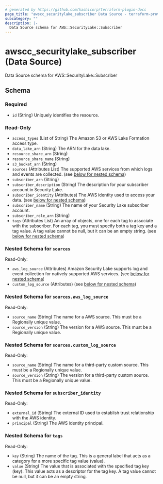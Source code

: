 ```yaml
---
# generated by https://github.com/hashicorp/terraform-plugin-docs
page_title: "awscc_securitylake_subscriber Data Source - terraform-provider-awscc"
subcategory: ""
description: |-
  Data Source schema for AWS::SecurityLake::Subscriber
---
```


# awscc_securitylake_subscriber (Data Source)

Data Source schema for AWS::SecurityLake::Subscriber



<!-- schema generated by tfplugindocs -->
## Schema

### Required

- `id` (String) Uniquely identifies the resource.

### Read-Only

- `access_types` (List of String) The Amazon S3 or AWS Lake Formation access type.
- `data_lake_arn` (String) The ARN for the data lake.
- `resource_share_arn` (String)
- `resource_share_name` (String)
- `s3_bucket_arn` (String)
- `sources` (Attributes List) The supported AWS services from which logs and events are collected. (see [below for nested schema](#nestedatt--sources))
- `subscriber_arn` (String)
- `subscriber_description` (String) The description for your subscriber account in Security Lake.
- `subscriber_identity` (Attributes) The AWS identity used to access your data. (see [below for nested schema](#nestedatt--subscriber_identity))
- `subscriber_name` (String) The name of your Security Lake subscriber account.
- `subscriber_role_arn` (String)
- `tags` (Attributes List) An array of objects, one for each tag to associate with the subscriber. For each tag, you must specify both a tag key and a tag value. A tag value cannot be null, but it can be an empty string. (see [below for nested schema](#nestedatt--tags))

<a id="nestedatt--sources"></a>
### Nested Schema for `sources`

Read-Only:

- `aws_log_source` (Attributes) Amazon Security Lake supports log and event collection for natively supported AWS services. (see [below for nested schema](#nestedatt--sources--aws_log_source))
- `custom_log_source` (Attributes) (see [below for nested schema](#nestedatt--sources--custom_log_source))

<a id="nestedatt--sources--aws_log_source"></a>
### Nested Schema for `sources.aws_log_source`

Read-Only:

- `source_name` (String) The name for a AWS source. This must be a Regionally unique value.
- `source_version` (String) The version for a AWS source. This must be a Regionally unique value.


<a id="nestedatt--sources--custom_log_source"></a>
### Nested Schema for `sources.custom_log_source`

Read-Only:

- `source_name` (String) The name for a third-party custom source. This must be a Regionally unique value.
- `source_version` (String) The version for a third-party custom source. This must be a Regionally unique value.



<a id="nestedatt--subscriber_identity"></a>
### Nested Schema for `subscriber_identity`

Read-Only:

- `external_id` (String) The external ID used to establish trust relationship with the AWS identity.
- `principal` (String) The AWS identity principal.


<a id="nestedatt--tags"></a>
### Nested Schema for `tags`

Read-Only:

- `key` (String) The name of the tag. This is a general label that acts as a category for a more specific tag value (value).
- `value` (String) The value that is associated with the specified tag key (key). This value acts as a descriptor for the tag key. A tag value cannot be null, but it can be an empty string.
